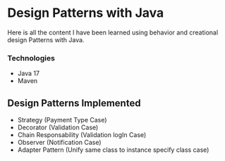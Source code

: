 # Design Patterns with Java

Here is all the content I have been learned using behavior and creational design Patterns with Java.

### Technologies 
 - Java 17
 - Maven 


## Design Patterns Implemented 
- Strategy (Payment Type Case)
- Decorator (Validation Case)
- Chain Responsability (Validation logIn Case)
- Observer (Notification Case)
- Adapter Pattern (Unify same class to instance specify class case) 

